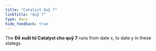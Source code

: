 ```yaml
---
title: "Catalyst Quỹ 7"
linkTitle: "Quỹ 7"
type: docs
hide_feedback: true
---
```


<!-- This index page is yet to be udated.  -->
The **Đề xuất từ Catalyst cho quỹ 7** runs from date x, to date y in these stategs.
